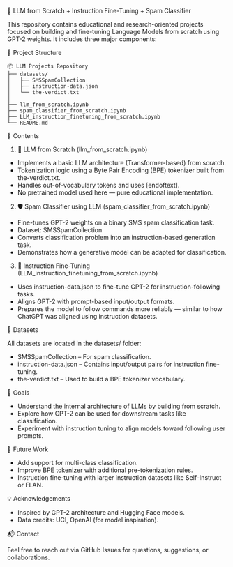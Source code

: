 🧠 LLM from Scratch + Instruction Fine-Tuning + Spam Classifier

This repository contains educational and research-oriented projects focused on building and fine-tuning Language Models from scratch using GPT-2 weights. It includes three major components:

📂 Project Structure
```
📦 LLM Projects Repository
├── datasets/
│   ├── SMSSpamCollection
│   ├── instruction-data.json
│   └── the-verdict.txt
│
├── llm_from_scratch.ipynb
├── spam_classifier_from_scratch.ipynb
├── LLM_instruction_finetuning_from_scratch.ipynb
└── README.md

```


📌 Contents

1. 🔧 LLM from Scratch (llm_from_scratch.ipynb)
- Implements a basic LLM architecture (Transformer-based) from scratch.
- Tokenization logic using a Byte Pair Encoding (BPE) tokenizer built from the-verdict.txt.
- Handles out-of-vocabulary tokens and uses [endoftext].
- No pretrained model used here — pure educational implementation.

2. 🛡️ Spam Classifier using LLM (spam_classifier_from_scratch.ipynb)
- Fine-tunes GPT-2 weights on a binary SMS spam classification task.
- Dataset: SMSSpamCollection
- Converts classification problem into an instruction-based generation task.
- Demonstrates how a generative model can be adapted for classification.

3. 📖 Instruction Fine-Tuning (LLM_instruction_finetuning_from_scratch.ipynb)
- Uses instruction-data.json to fine-tune GPT-2 for instruction-following tasks.
- Aligns GPT-2 with prompt-based input/output formats.
- Prepares the model to follow commands more reliably — similar to how ChatGPT was aligned using instruction datasets.

📁 Datasets

All datasets are located in the datasets/ folder:
- SMSSpamCollection – For spam classification.
- instruction-data.json – Contains input/output pairs for instruction fine-tuning.
- the-verdict.txt – Used to build a BPE tokenizer vocabulary.

🧠 Goals

- Understand the internal architecture of LLMs by building from scratch.
- Explore how GPT-2 can be used for downstream tasks like classification.
- Experiment with instruction tuning to align models toward following user prompts.

🚀 Future Work

- Add support for multi-class classification.
- Improve BPE tokenizer with additional pre-tokenization rules.
- Instruction fine-tuning with larger instruction datasets like Self-Instruct or FLAN.

💡 Acknowledgements

- Inspired by GPT-2 architecture and Hugging Face models.
- Data credits: UCI, OpenAI (for model inspiration).

📬 Contact

Feel free to reach out via GitHub Issues for questions, suggestions, or collaborations.
